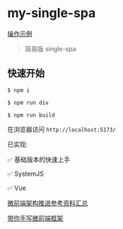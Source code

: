 # my-single-spa

[操作示例](https://github.com/sqlnice/my-single-spa/raw/main/handle.gif)

> 简易版 single-spa

## 快速开始

```shell
$ npm i
```

```shell
$ npm run div
```

```shell
$ npm run build
```

在浏览器访问 `http://localhost:5173/`

已实现:

✅ 基础版本的快速上手

✅ SystemJS

✅ Vue

[微前端架构推进参考资料汇总](https://github.com/iuap-design/blog/issues/382)

[带你手写微前端框架](https://github.com/YataoZhang/my-single-spa)
